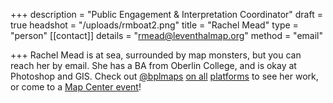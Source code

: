 +++
description = "Public Engagement & Interpretation Coordinator"
draft = true
headshot = "/uploads/rmboat2.png"
title = "Rachel Mead"
type = "person"
[[contact]]
details = "rmead@leventhalmap.org"
method = "email"

+++
Rachel Mead is at sea, surrounded by map monsters, but you can reach her by email. She has a BA from Oberlin College, and is okay at Photoshop and GIS. Check out [@bplmaps](https://www.instagram.com/bplmaps/) [on all](https://twitter.com/bplmaps) [platforms](https://www.facebook.com/bplmaps) to see her work, or come to a [Map Center event](https://www.leventhalmap.org/event/)!